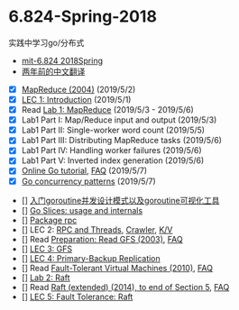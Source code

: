 # 6.824-Spring-2018
实践中学习go/分布式

- [mit-6.824 2018Spring](https://pdos.csail.mit.edu/6.824/schedule.html)
- [两年前的中文翻译](https://github.com/feixiao/Distributed-Systems)
- [x] [MapReduce (2004)](http://blog.bizcloudsoft.com/wp-content/uploads/Google-MapReduce%E4%B8%AD%E6%96%87%E7%89%88_1.0.pdf) (2019/5/2)
- [x] [LEC 1: Introduction](https://pdos.csail.mit.edu/6.824/notes/l01.txt) (2019/5/1)
- [x] Read [Lab 1: MapReduce](https://pdos.csail.mit.edu/6.824/labs/lab-1.html) (2019/5/3 - 2019/5/6)
- [x] Lab1 Part I: Map/Reduce input and output (2019/5/3)
- [x] Lab1 Part II: Single-worker word count (2019/5/5)
- [x] Lab1 Part III: Distributing MapReduce tasks (2019/5/6)
- [x] Lab1 Part IV: Handling worker failures (2019/5/6)
- [x] Lab1 Part V: Inverted index generation (2019/5/6)
- [x] [Online Go tutorial](https://go-tour-zh.appspot.com/list), [FAQ](https://pdos.csail.mit.edu/6.824/papers/tour-faq.txt) (2019/5/7)
- [x] [Go concurrency patterns](https://talks.golang.org/2012/concurrency.slide) (2019/5/7)
- [] [入门goroutine并发设计模式以及goroutine可视化工具](https://segmentfault.com/a/1190000007111208)
- [] [Go Slices: usage and internals](https://blog.golang.org/go-slices-usage-and-internals)
- [] [Package rpc](https://golang.org/pkg/net/rpc/)
- []  LEC 2: [RPC and Threads](https://pdos.csail.mit.edu/6.824/notes/l-rpc.txt), [Crawler](https://pdos.csail.mit.edu/6.824/notes/crawler.go), [K/V](https://pdos.csail.mit.edu/6.824/notes/kv.go)
- [] Read [Preparation: Read GFS (2003)](http://blog.bizcloudsoft.com/wp-content/uploads/Google-File-System%E4%B8%AD%E6%96%87%E7%89%88_1.0.pdf), [FAQ](https://pdos.csail.mit.edu/6.824/papers/gfs-faq.txt)
- [] [LEC 3: GFS](https://pdos.csail.mit.edu/6.824/notes/l-gfs-short.txt)
- [] [LEC 4: Primary-Backup Replication](https://pdos.csail.mit.edu/6.824/notes/l-vm-ft.txt)
- [] Read [Fault-Tolerant Virtual Machines (2010)](https://pdos.csail.mit.edu/6.824/papers/vm-ft.pdf), [FAQ](https://pdos.csail.mit.edu/6.824/papers/vm-ft-faq.txt)
- [] [Lab 2: Raft](https://pdos.csail.mit.edu/6.824/labs/lab-raft.html)
- [] Read [Raft (extended) (2014), to end of Section 5](https://pdos.csail.mit.edu/6.824/papers/raft-extended.pdf), [FAQ](https://pdos.csail.mit.edu/6.824/papers/raft-faq.txt)
- [] [LEC 5: Fault Tolerance: Raft](https://pdos.csail.mit.edu/6.824/notes/l-raft.txt)

